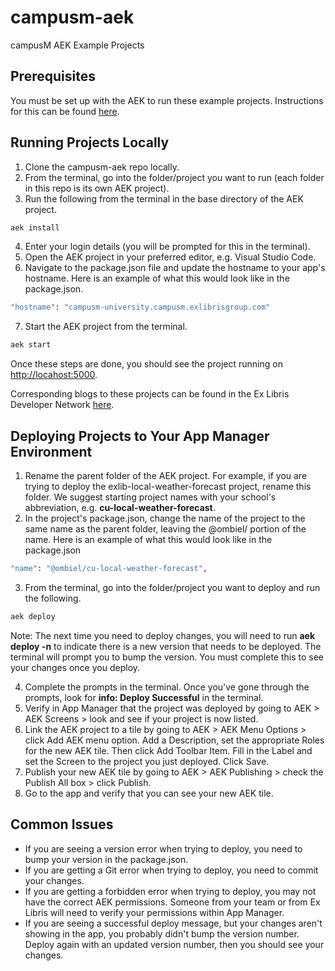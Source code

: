 # campusm-aek
campusM AEK Example Projects

## Prerequisites
You must be set up with the AEK to run these example projects. Instructions for this can be found [here](https://developers.exlibrisgroup.com/campusm/npm/). 

## Running Projects Locally
1. Clone the campusm-aek repo locally.
2. From the terminal, go into the folder/project you want to run (each folder in this repo is its own AEK project).
3. Run the following from the terminal in the base directory of the AEK project. 
```bash
aek install
```
4. Enter your login details (you will be prompted for this in the terminal). 
5. Open the AEK project in your preferred editor, e.g. Visual Studio Code.
6. Navigate to the package.json file and update the hostname to your app's hostname. Here is an example of what this would look like in the package.json.
```bash
"hostname": "campusm-university.campusm.exlibrisgroup.com"
```
7. Start the AEK project from the terminal.
```bash
aek start
```

Once these steps are done, you should see the project running on [http://locahost:5000](http://localhost:5000/). 

Corresponding blogs to these projects can be found in the Ex Libris Developer Network [here](https://developers.exlibrisgroup.com/blog/?search=campusm). 

## Deploying Projects to Your App Manager Environment
1. Rename the parent folder of the AEK project. For example, if you are trying to deploy the exlib-local-weather-forecast project, rename this folder. We suggest starting project names with your school's abbreviation, e.g. **cu-local-weather-forecast**.
2. In the project's package.json, change the name of the project to the same name as the parent folder, leaving the @ombiel/ portion of the name. Here is an example of what this would look like in the package.json
```bash
"name": "@ombiel/cu-local-weather-forecast",
```
3. From the terminal, go into the folder/project you want to deploy and run the following.
```bash
aek deploy
```
Note: The next time you need to deploy changes, you will need to run **aek deploy -n** to indicate there is a new version that needs to be deployed. The terminal will prompt you to bump the version. You must complete this to see your changes once you deploy. 

4. Complete the prompts in the terminal. Once you've gone through the prompts, look for **info: Deploy Successful** in the terminal. 
5. Verify in App Manager that the project was deployed by going to AEK > AEK Screens > look and see if your project is now listed. 
6. Link the AEK project to a tile by going to AEK > AEK Menu Options > click Add AEK menu option. Add a Description, set the appropriate Roles for the new AEK tile. Then click Add Toolbar Item. Fill in the Label and set the Screen to the project you just deployed. Click Save. 
7. Publish your new AEK tile by going to AEK > AEK Publishing > check the Publish All box > click Publish. 
8. Go to the app and verify that you can see your new AEK tile.   

## Common Issues
* If you are seeing a version error when trying to deploy, you need to bump your version in the package.json. 
* If you are getting a Git error when trying to deploy, you need to commit your changes. 
* If you are getting a forbidden error when trying to deploy, you may not have the correct AEK permissions. Someone from your team or from Ex Libris will need to verify your permissions within App Manager.
* If you are seeing a successful deploy message, but your changes aren't showing in the app, you probably didn't bump the version number. Deploy again with an updated version number, then you should see your changes. 
